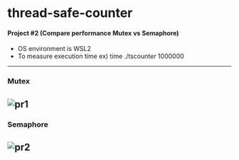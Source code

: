 # thread-safe-counter

#### Project #2 (Compare performance Mutex vs Semaphore)

* OS environment is WSL2
* To measure execution time ex) time ./tscounter 1000000
-------------------------------------------------------------------------------

### Mutex
![pr1](https://user-images.githubusercontent.com/83747377/121769191-31c17c80-cb9d-11eb-9221-cd857c99210c.png)
--------------------------------------------------------------------------------------------------------------

### Semaphore
![pr2](https://user-images.githubusercontent.com/83747377/121769196-36863080-cb9d-11eb-8ac5-95d49b19dabf.png)
---------------------------------------------------------------------------------------------------------------
